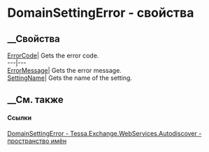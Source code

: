 # DomainSettingError - свойства
##  __Свойства
[ErrorCode](P_Tessa_Exchange_WebServices_Autodiscover_DomainSettingError_ErrorCode.htm)|
Gets the error code.  
---|---  
[ErrorMessage](P_Tessa_Exchange_WebServices_Autodiscover_DomainSettingError_ErrorMessage.htm)|
Gets the error message.  
[SettingName](P_Tessa_Exchange_WebServices_Autodiscover_DomainSettingError_SettingName.htm)|
Gets the name of the setting.  
## __См. также
#### Ссылки
[DomainSettingError -
](T_Tessa_Exchange_WebServices_Autodiscover_DomainSettingError.htm)
[Tessa.Exchange.WebServices.Autodiscover - пространство
имён](N_Tessa_Exchange_WebServices_Autodiscover.htm)

